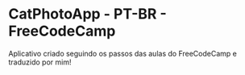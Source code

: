 # CatPhotoApp - PT-BR - FreeCodeCamp
 Aplicativo criado seguindo os passos das aulas do FreeCodeCamp e traduzido por mim!
